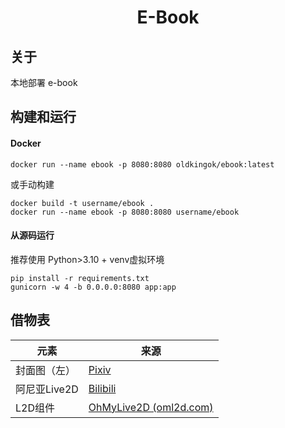 <div align="center">

# E-Book

</div>

## 关于

本地部署 e-book

## 构建和运行

#### Docker

```shell
docker run --name ebook -p 8080:8080 oldkingok/ebook:latest
```

或手动构建

```shell
docker build -t username/ebook .
docker run --name ebook -p 8080:8080 username/ebook
```

#### 从源码运行

推荐使用 Python>3.10 + venv虚拟环境

```shell
pip install -r requirements.txt
gunicorn -w 4 -b 0.0.0.0:8080 app:app
```

## 借物表

| 元素 | 来源 |
|------|------|
| 封面图（左）| [Pixiv](https://www.pixiv.net/en/artworks/113922651) |
| 阿尼亚Live2D | [Bilibili](https://www.bilibili.com/video/BV1qC4y1S7yo) |
| L2D组件 | [OhMyLive2D (oml2d.com)](https://oml2d.com/api/functions/loadOml2d.html) |
